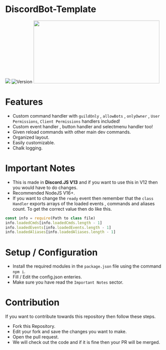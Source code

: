 # DiscordBot-Template
<a href="https://discord.com/users/427109850368049162"><img src="https://img.shields.io/badge/Discord-7289DA?style=for-the-badge&logo=discord&logoColor=black"/></a>
![Version](https://img.shields.io/badge/version-1.1.1-05122A?style=for-the-badge)
<img src="https://media.discordapp.net/attachments/774290264764055582/890955909566722048/0001-8574372447_20210924_191019_0000.png" height=200 width=400>

# Features
* Custom command handler with `guildOnly` , `allowBots` , `onlyOwner` , `User Permissions`, `Client Permissions` handlers included!
* Custom event handler , button handler and selectmenu handler too!
* Given reload commands with other main dev commands.
* Organized layout.
* Easily customizable.
* Chalk logging.

# Important Notes
* This is made in **Discord.JS V13** and if you want to use this in V12 then you would have to do changes.
* Recommended NodeJS V16+.
* If you want to change the `ready` event then remember that the `class Handler` exports arrays of the loaded events , commands and aliases count. To get the correct value then do like this.
```js
const info = require(Path to class file)
info.loadedCmds[info.loadedCmds.length - 1]
info.loadedEvents[info.loadedEvents.length - 1]
info.loadedAliases[info.loadedAliases.length - 1]
```

# Setup / Configuration
* Install the required modules in the `package.json` file using the command `npm i`.
* Fill / Edit the config.json enteries.
* Make sure you have read the `Important Notes` sector.

# Contribution
If you want to contribute towards this repository then follow these steps.
* Fork this Repository.
* Edit your fork and save the changes you want to make.
* Open the pull request.
* We will check out the code and if it is fine then your PR will be merged.
